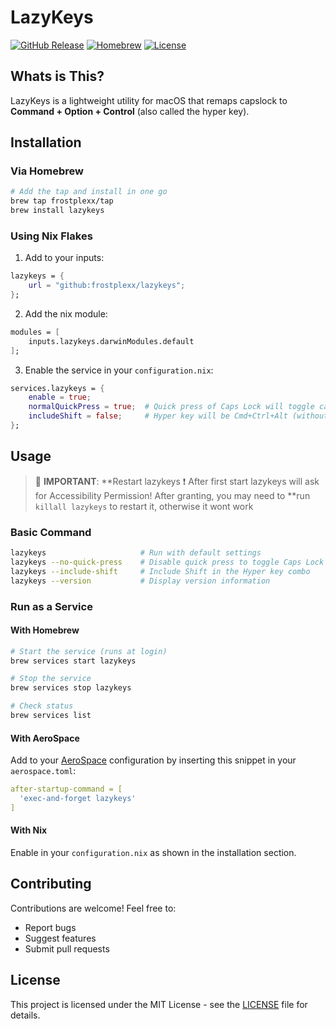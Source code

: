 # LazyKeys

[![GitHub Release](https://img.shields.io/github/v/release/frostplexx/LazyKeys)](https://github.com/frostplexx/LazyKeys/releases)
[![Homebrew](https://img.shields.io/badge/homebrew-available-blue)](https://github.com/frostplexx/lazykeys)
[![License](https://img.shields.io/badge/license-MIT-green)](LICENSE)

## Whats is This?

LazyKeys is a lightweight utility for macOS that remaps capslock to **Command + Option + Control**  (also called the hyper key).


## Installation

### Via Homebrew
```bash
# Add the tap and install in one go
brew tap frostplexx/tap
brew install lazykeys
```

### Using Nix Flakes
1. Add to your inputs:
```nix
lazykeys = {
    url = "github:frostplexx/lazykeys";
};
```

2. Add the nix module:
```nix
modules = [
    inputs.lazykeys.darwinModules.default
];
```

3. Enable the service in your `configuration.nix`:
```nix
services.lazykeys = {
    enable = true;
    normalQuickPress = true;  # Quick press of Caps Lock will toggle capslock
    includeShift = false;     # Hyper key will be Cmd+Ctrl+Alt (without Shift)
};
```

## Usage

<!-- prettier-ignore -->
> :red_circle: **IMPORTANT**: **Restart lazykeys :exclamation:
> After first start lazykeys will ask for Accessibility Permission!
> After granting, you may need to **run `killall lazykeys` to restart it, otherwise it wont work 

### Basic Command
```bash
lazykeys                     # Run with default settings
lazykeys --no-quick-press    # Disable quick press to toggle Caps Lock
lazykeys --include-shift     # Include Shift in the Hyper key combo
lazykeys --version           # Display version information
```


### Run as a Service

#### With Homebrew
```bash
# Start the service (runs at login)
brew services start lazykeys

# Stop the service
brew services stop lazykeys

# Check status
brew services list
```

#### With AeroSpace
Add to your [AeroSpace](https://github.com/nikitabobko/AeroSpace) configuration by inserting this snippet in your `aerospace.toml`:

```yaml
after-startup-command = [
  'exec-and-forget lazykeys'
]
```

#### With Nix
Enable in your `configuration.nix` as shown in the installation section.


## Contributing

Contributions are welcome! Feel free to:
- Report bugs
- Suggest features
- Submit pull requests

## License

This project is licensed under the MIT License - see the [LICENSE](LICENSE) file for details.
